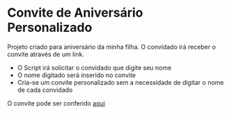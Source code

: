 # Convite de Aniversário Personalizado

Projeto criado para aniversário da minha filha.
O convidado irá receber o convite através de um link.

<ul>
<li>O Script irá solicitar o convidado que digite seu nome</li>
<li>O nome digitado será inserido no convite</li>
<li>Cria-se um convite personalizado sem a necessidade de digitar o nome de cada convidado</li>
</ul>

O convite pode ser conferido <a href="https://convite-niver-gaby.vercel.app/">aqui</a>
